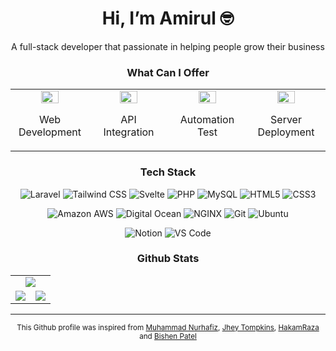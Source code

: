 <h1 align='center'>Hi, I’m Amirul 🤓</h1>

<p align='center'>
	A full-stack developer that passionate in helping people grow their business
</p>

<h3 align='center'><strong>What Can I Offer</strong></h3>

<table align="center">
	<tr>
		<td align="center" width="25%">
			<img src="https://cdn.popsy.co/images/https%3A%2F%2Fwww.notion.so%2Fimage%2Fhttps%253A%252F%252Fs3-us-west-2.amazonaws.com%252Fsecure.notion-static.com%252F71e8a617-8a52-426d-a074-d873980a4490%252Fcoding.png%3Ftable%3Dblock%26id%3D7a43fe3c-b251-4d66-acab-7e5d3c3ea3da%26cache%3Dv2?width=1500&optimizer=image" align="center" width="50%" />
			<p align='center'>
				Web Development
			</p>
		</td>
		<td align="center" width="25%">
			<img src="https://cdn.popsy.co/images/https%3A%2F%2Fwww.notion.so%2Fimage%2Fhttps%253A%252F%252Fs3-us-west-2.amazonaws.com%252Fsecure.notion-static.com%252F9feff946-bb6e-4215-8a51-1ae5fc22a273%252Fapi.png%3Ftable%3Dblock%26id%3D02163001-cbee-49c7-8470-86f901a4a33a%26cache%3Dv2?width=1500&optimizer=image" align="center" width="50%" />
			<p align='center'>
				API Integration
			</p>
		</td>
		<td align="center" width="25%">
			<img src="https://cdn.popsy.co/images/https%3A%2F%2Fwww.notion.so%2Fimage%2Fhttps%253A%252F%252Fs3-us-west-2.amazonaws.com%252Fsecure.notion-static.com%252Ff78e0209-65c1-4772-ab34-c1d8d2d8c45f%252Fchecklist.png%3Ftable%3Dblock%26id%3D943b6a02-d768-4956-b845-249fe68a1f62%26cache%3Dv2?width=1500&optimizer=image" align="center" width="50%" />
			<p align='center'>
				Automation Test
			</p>
		</td>
		<td align="center" width="25%">
			<img src="https://cdn.popsy.co/images/https%3A%2F%2Fwww.notion.so%2Fimage%2Fhttps%253A%252F%252Fs3-us-west-2.amazonaws.com%252Fsecure.notion-static.com%252F0d270ad5-762c-4057-9ea0-5a53a5549013%252Fservers.png%3Ftable%3Dblock%26id%3Dc43a9f4a-6d0d-400e-898b-51b65d0e5974%26cache%3Dv2?width=1500&optimizer=image" align="center" width="50%" />
			<p align='center'>
				Server Deployment
			</p>
		</td>
	</tr>
</table>

<h3 align='center'><strong>Tech Stack</strong></h3>

<!-- Languages & Framework-->

<p align='center'>
	<img alt="Laravel" src="https://img.shields.io/badge/Laravel-%23fd1303.svg?style=for-the-badge&logo=laravel&logoColor=white"/>
<!-- 	<img alt="InertiaJS" src="https://img.shields.io/badge/Inertia_JS-%238d5aea.svg?style=for-the-badge&logo=inertiajs&logoColor=white"/> -->
	<img alt="Tailwind CSS" src="https://img.shields.io/badge/Tailwind_CSS-%2306B6D4.svg?style=for-the-badge&logo=tailwind-css&logoColor=white"/>
	<img alt="Svelte" src="https://img.shields.io/badge/Svelte-%23FF3E00.svg?style=for-the-badge&logo=svelte&logoColor=white"/>
 	<img alt="PHP" src="https://img.shields.io/badge/php-%23777BB4.svg?style=for-the-badge&logo=php&logoColor=white"/>
 <!--	<img alt="JavaScript" src="https://img.shields.io/badge/JavaScript-%23F7DF1E.svg?style=for-the-badge&logo=JavaScript&logoColor=black"/> -->
	<img alt="MySQL" src="https://img.shields.io/badge/MySQL-%23f29111.svg?style=for-the-badge&logo=mysql&logoColor=white" />
 <!--	<img alt="Go" src="https://img.shields.io/badge/go-%2300ADD8.svg?style=for-the-badge&logo=go&logoColor=white"/> -->
 	<img alt="HTML5" src="https://img.shields.io/badge/HTML5-%23E34F26.svg?style=for-the-badge&logo=HTML5&logoColor=white"/>
 	<img alt="CSS3" src="https://img.shields.io/badge/CSS3-%231572B6.svg?style=for-the-badge&logo=CSS3&logoColor=white"/>
</p>

<!-- Cloud Service -->

<p align='center'>
<!-- 	<img alt="RunCloud" src="https://img.shields.io/badge/runcloud-%23232F3E.svg?style=for-the-badge&logo=runcloud&logoColor=white"/> -->
	<img alt="Amazon AWS" src="https://img.shields.io/badge/aws-%23232F3E.svg?style=for-the-badge&logo=amazon-aws&logoColor=white"/>
	<img alt="Digital Ocean" src="https://img.shields.io/badge/digital_ocean-%230080FF.svg?style=for-the-badge&logo=digitalocean&logoColor=white"/>
	<img alt="NGINX" src="https://img.shields.io/badge/Nginx-%23009639.svg?style=for-the-badge&logo=nginx&logoColor=white" />
	<img alt="Git" src="https://img.shields.io/badge/Git-%23E44C30.svg?style=for-the-badge&logo=git&logoColor=white"/>
	<img alt="Ubuntu" src="https://img.shields.io/badge/Ubuntu-%23E95420.svg?style=for-the-badge&logo=Ubuntu&logoColor=white"/>
</p>

<!-- Tools-->

<p align='center'>
	<img alt="Notion" src="https://img.shields.io/badge/notion-%23000000.svg?style=for-the-badge&logo=notion&logoColor=white"/>
	<img alt="VS Code" src="https://img.shields.io/badge/VS_Code-%23007ACC.svg?style=for-the-badge&logo=visual-studio-code&logoColor=white"/>
</p>

<h3 align='center'><strong>Github Stats</strong></h3>

<table align="center">
	<tr>
		<td align="center" width="100%" colspan="2">
			<img src="https://github-readme-streak-stats.herokuapp.com/?user=naimsolong&hide_border=true&layout=compact" align="center" />
		</td>
	</tr>
	<tr>
		<td align="center" width="50%">
			<img src="https://github-readme-stats.vercel.app/api/top-langs/?username=naimsolong&hide_border=true&layout=compact&hide=Blade" align="center" />
		</td>  
		<td align="center" width="50%">
			<img src="https://github-readme-stats.vercel.app/api?username=naimsolong&show_icons=true&count_private=true&hide_border=true" align="center" />
		</td>
	</tr>
</table>

---

<p align="center">
	<sub>This Github profile was inspired from <a href="https://github.com/kurkurzz" target="_blank">Muhammad Nurhafiz</a>, <a href="https://github.com/jh3y" target="_blank">Jhey Tompkins</a>, <a href="https://github.com/HakamRaza" target="_blank">HakamRaza</a> and <a href="https://github.com/patelzz007" target="_blank">Bishen Patel</a></sub>
</p>
